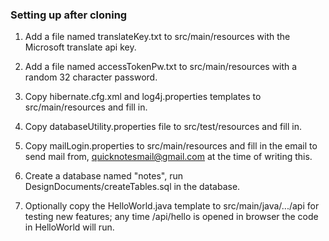 ### Setting up after cloning

1. Add a file named translateKey.txt to src/main/resources with the Microsoft translate api key.

2. Add a file named accessTokenPw.txt to src/main/resources with a random 32 character password.

3. Copy hibernate.cfg.xml and log4j.properties templates to src/main/resources and fill in.

4. Copy databaseUtility.properties file to src/test/resources and fill in.

5. Copy mailLogin.properties to src/main/resources and fill in the email to send mail from,
   quicknotesmail@gmail.com at the time of writing this. 

6. Create a database named "notes", run DesignDocuments/createTables.sql in the database.

7. Optionally copy the HelloWorld.java template to src/main/java/.../api for testing new features;
   any time /api/hello is opened in browser the code in HelloWorld will run.

